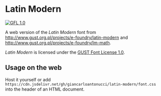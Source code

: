 # Latin Modern

[![GFL 1.0][license-shield]][license]

A web version of the _Latin Modern_ font from http://www.gust.org.pl/projects/e-foundry/latin-modern and http://www.gust.org.pl/projects/e-foundry/lm-math.

_Latin Modern_ is licensed under the [GUST Font License 1.0][license].

[license]: http://www.gust.org.pl/projects/e-foundry/licenses
[license-shield]: https://img.shields.io/badge/License-GFL%201.0-lightgrey

## Usage on the web

Host it yourself or add `https://cdn.jsdelivr.net/gh/giancarloantonucci/latin-modern/font.css` into the header of an HTML document.
